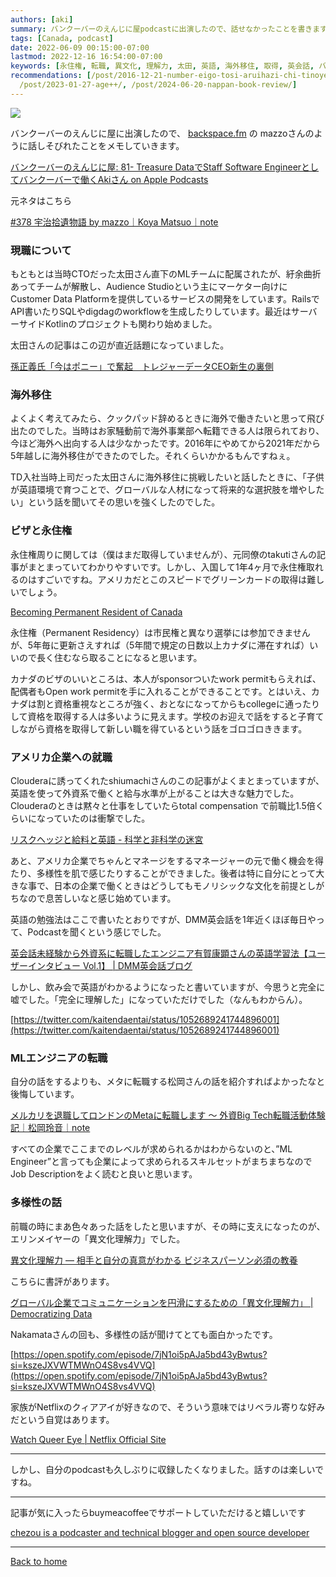 ```yaml
---
authors: [aki]
summary: バンクーバーのえんじに屋podcastに出演したので、話せなかったことを書きます。
tags: [Canada, podcast]
date: 2022-06-09 00:15:00-07:00
lastmod: 2022-12-16 16:54:00-07:00
keywords: [永住権, 転職, 異文化, 理解力, 太田, 英語, 海外移住, 取得, 英会話, バンクーバー]
recommendations: [/post/2016-12-21-number-eigo-tosi-aruihazi-chi-tinoye-wu-wai-huo-dong-nosok-kefang/,
  /post/2023-01-27-age++/, /post/2024-06-20-nappan-book-review/]
---
```


![](https://images.unsplash.com/photo-1566939028087-c4be299e0593?ixlib=rb-1.2.1&q=80&cs=tinysrgb&fm=jpg&crop=entropy)

バンクーバーのえんじに屋に出演したので、 [backspace.fm](http://backspace.fm) の mazzoさんのように話しそびれたことをメモしていきます。

[‎バンクーバーのえんじに屋: 81- Treasure DataでStaff Software Engineerとしてバンクーバーで働くAkiさん on Apple Podcasts](https://podcasts.apple.com/ca/podcast/81-treasure-data%E3%81%A7staff-software-engineer%E3%81%A8%E3%81%97%E3%81%A6%E3%83%90%E3%83%B3%E3%82%AF%E3%83%BC%E3%83%90%E3%83%BC%E3%81%A7%E5%83%8D%E3%81%8Faki%E3%81%95%E3%82%93/id1536529228?i=1000565449810)

元ネタはこちら

[#378 宇治拾遺物語 by mazzo｜Koya Matsuo｜note](https://note.com/mazzo/n/ncfe555b1c817)

### 現職について

もともとは当時CTOだった太田さん直下のMLチームに配属されたが、紆余曲折あってチームが解散し、Audience Studioという主にマーケター向けにCustomer Data Platformを提供しているサービスの開発をしています。RailsでAPI書いたりSQLやdigdagのworkflowを生成したりしています。最近はサーバーサイドKotlinのプロジェクトも関わり始めました。

太田さんの記事はこの辺が直近話題になっていました。

[孫正義氏「今はポニー」で奮起　トレジャーデータCEO新生の裏側](https://xtrend.nikkei.com/atcl/contents/casestudy/00012/00903/)

### 海外移住

よくよく考えてみたら、クックパッド辞めるときに海外で働きたいと思って飛び出たのでした。当時はお家騒動前で海外事業部へ転籍できる人は限られており、今ほど海外へ出向する人は少なかったです。2016年にやめてから2021年だから5年越しに海外移住ができたのでした。それくらいかかるもんですねぇ。

TD入社当時上司だった太田さんに海外移住に挑戦したいと話したときに、「子供が英語環境で育つことで、グローバルな人材になって将来的な選択肢を増やしたい」という話を聞いてその思いを強くしたのでした。

### ビザと永住権

永住権周りに関しては（僕はまだ取得していませんが）、元同僚のtakutiさんの記事がまとまっていてわかりやすいです。しかし、入国して1年4ヶ月で永住権取れるのはすごいですね。アメリカだとこのスピードでグリーンカードの取得は難しいでしょう。

[Becoming Permanent Resident of Canada](https://takuti.me/note/canada-permanent-residency/)

永住権（Permanent Residency）は市民権と異なり選挙には参加できませんが、5年毎に更新さえすれば（5年間で規定の日数以上カナダに滞在すれば）いいので長く住むなら取ることになると思います。

カナダのビザのいいところは、本人がsponsorついたwork permitもらえれば、配偶者もOpen work permitを手に入れることができることです。とはいえ、カナダは割と資格重視なところが強く、おとなになってからもcollegeに通ったりして資格を取得する人は多いように見えます。学校のお迎えで話をすると子育てしながら資格を取得して新しい職を得ているという話をゴロゴロききます。

### アメリカ企業への就職

Clouderaに誘ってくれたshiumachiさんのこの記事がよくまとまっていますが、英語を使って外資系で働くと給与水準が上がることは大きな魅力でした。Clouderaのときは黙々と仕事をしていたらtotal  compensation で前職比1.5倍くらいになっていたのは衝撃でした。

[リスクヘッジと給料と英語 - 科学と非科学の迷宮](https://shiumachi.hatenablog.com/entry/2016/01/03/213850)

あと、アメリカ企業でちゃんとマネージをするマネージャーの元で働く機会を得たり、多様性を肌で感じたりすることができました。後者は特に自分にとって大きな事で、日本の企業で働くときはどうしてもモノリシックな文化を前提としがちなので息苦しいなと感じ始めています。

英語の勉強法はここで書いたとおりですが、DMM英会話を1年近くほぼ毎日やって、Podcastを聞くという感じでした。

[英会話未経験から外資系に転職したエンジニア有賀康顕さんの英語学習法【ユーザーインタビュー Vol.1】 | DMM英会話ブログ](https://eikaiwa.dmm.com/blog/interviews/dmmuser/michiaki-ariga/)

しかし、飲み会で英語がわかるようになったと書いていますが、今思うと完全に嘘でした。「完全に理解した」になっていただけでした（なんもわからん）。

[https://twitter.com/kaitendaentai/status/1052689241744896001](https://twitter.com/kaitendaentai/status/1052689241744896001)

### MLエンジニアの転職

自分の話をするよりも、メタに転職する松岡さんの話を紹介すればよかったなと後悔しています。

[メルカリを退職してロンドンのMetaに転職します 〜 外資Big Tech転職活動体験記｜松岡玲音｜note](https://note.com/lain21/n/n5fde6f4463bc)

すべての企業でここまでのレベルが求められるかはわからないのと、”ML Engineer”と言っても企業によって求められるスキルセットがまちまちなのでJob Descriptionをよく読むと良いと思います。

### 多様性の話

前職の時にまあ色々あった話をしたと思いますが、その時に支えになったのが、エリンメイヤーの「異文化理解力」でした。

[異文化理解力 ― 相手と自分の真意がわかる ビジネスパーソン必須の教養](https://www.amazon.co.jp/gp/product/B013WB5BJS/?tag=chezou-22)

こちらに書評があります。

[グローバル企業でコミュニケーションを円滑にするための「異文化理解力」 | Democratizing Data](https://chezo.uno/post/2017-07-30_culture-map/)

Nakamataさんの回も、多様性の話が聞けてとても面白かったです。

[https://open.spotify.com/episode/7jN1oi5pAJa5bd43yBwtus?si=kszeJXVWTMWnO4S8vs4VVQ](https://open.spotify.com/episode/7jN1oi5pAJa5bd43yBwtus?si=kszeJXVWTMWnO4S8vs4VVQ)

家族がNetflixのクィアアイが好きなので、そういう意味ではリベラル寄りな好みだという自覚はあります。

[Watch Queer Eye | Netflix Official Site](https://www.netflix.com/jp/title/80160037)

---

しかし、自分のpodcastも久しぶりに収録したくなりました。話すのは楽しいですね。

---

記事が気に入ったらbuymeacoffeeでサポートしていただけると嬉しいです

[chezou is a podcaster and technical blogger and open source developer](https://www.buymeacoffee.com/chezou)

---

[Back to home](https://memo.chezo.uno/)
